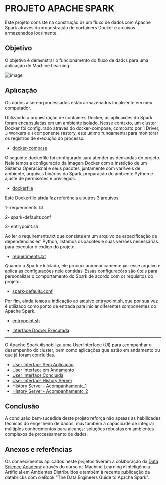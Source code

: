# PROJETO APACHE SPARK



Este projeto consiste na construção de um fluxo de dados com Apache Spark através da orquestração de containers Docker e arquivos armazenados localmente. 



## Objetivo
O objetivo é demonstrar o funcionamento do fluxo de dados para uma aplicação de Machine Learning.

![image](https://github.com/fuculo/Engenharia-de-Dados/assets/138727304/eec6663e-061c-4f43-a95e-7d2477145fb8)


## Aplicação

Os dados a serem processados estão armazenados localmente em meu computador. 

Utilizando a orquestração de containers Docker, as aplicações do Spark foram encapsuladas em um ambiente isolado. Nesse contexto, um cluster Docker foi configurado através do docker-compose, composto por 1 Driver, 3 Workers e 1 componente History, este último fundamental para monitorar os registros de execução do processo.

- [docker-compose](https://github.com/fuculo/Engenharia-de-Dados/blob/main/Apache%20Spark/Arquivos%20do%20Projeto/docker-compose.yml)

O seguinte dockerfile foi configurado para atender as demandas do projeto. Nele temos a configuração da imagem Docker com a instalção de um Sistema Operacional e seus pacotes, juntamente com variáveis de ambiente, arquivos binários do Spark, preparação do ambiente Python e ajuste de permissões e privilégios.

- [dockerfile](https://github.com/fuculo/Engenharia-de-Dados/blob/main/Apache%20Spark/Arquivos%20do%20Projeto/dockerfile)

Este Dockerfile ainda faz referência a outros 3 arquivos:

1- requeriments.txt
 
2- spark-defaults.conf
 
3- entrypoint.sh 
 

Ao ler o requirements.txt  que consiste em um arquivo de especificação de dependências em Python, listamos os pacotes e suas versões necessárias para executar o código do projeto.


 - [requeriments.txt](https://github.com/fuculo/Engenharia-de-Dados/blob/main/Apache%20Spark/Arquivos%20do%20Projeto/requirements.txt)


Quando o Spark é iniciado, ele procura automaticamente por esse arquivo e aplica as configurações nele contidas. Essas configurações são úteis para personalizar o comportamento do Spark de acordo com os requisitos do projeto.

  - [spark-defaults.conf](https://github.com/fuculo/Engenharia-de-Dados/blob/main/Apache%20Spark/Arquivos%20do%20Projeto/spark-defaults.conf)

Por fim, ainda temos a indicação ao arquivo entrypoint.sh, que por sua vez é utilizado como ponto de entrada para iniciar diferentes componentes do Apache Spark.

   - [entrypoint.sh](https://github.com/fuculo/Engenharia-de-Dados/blob/main/Apache%20Spark/Arquivos%20do%20Projeto/entrypoint.sh)

   - [Interface Docker Executada](https://private-user-images.githubusercontent.com/138727304/298300998-af281d1f-1220-468a-95e5-f5f8c37a6cf9.png?jwt=eyJhbGciOiJIUzI1NiIsInR5cCI6IkpXVCJ9.eyJpc3MiOiJnaXRodWIuY29tIiwiYXVkIjoicmF3LmdpdGh1YnVzZXJjb250ZW50LmNvbSIsImtleSI6ImtleTUiLCJleHAiOjE3MDU3NzgyMDUsIm5iZiI6MTcwNTc3NzkwNSwicGF0aCI6Ii8xMzg3MjczMDQvMjk4MzAwOTk4LWFmMjgxZDFmLTEyMjAtNDY4YS05NWU1LWY1ZjhjMzdhNmNmOS5wbmc_WC1BbXotQWxnb3JpdGhtPUFXUzQtSE1BQy1TSEEyNTYmWC1BbXotQ3JlZGVudGlhbD1BS0lBVkNPRFlMU0E1M1BRSzRaQSUyRjIwMjQwMTIwJTJGdXMtZWFzdC0xJTJGczMlMkZhd3M0X3JlcXVlc3QmWC1BbXotRGF0ZT0yMDI0MDEyMFQxOTExNDVaJlgtQW16LUV4cGlyZXM9MzAwJlgtQW16LVNpZ25hdHVyZT03NDlkYzQ4ZDcxYTM4NjI3YmQzODUzMDgzZGIzMDFkMzU1Nzg4MDlmZGFhMzAxOTNkMGNlYTY3ZDU0YTZhNGJkJlgtQW16LVNpZ25lZEhlYWRlcnM9aG9zdCZhY3Rvcl9pZD0wJmtleV9pZD0wJnJlcG9faWQ9MCJ9.KtnZfbbmZO0ae7GrrT1MZWWi1Eo_JhYZlosTbvu_b0w)

___
O Apache Spark disnobiliza uma User Interface (UI) para acompanhar o desempenho do cluster, bem como aplicações que estão em andamento ou que já foram concluídas.

 - [User Interface Sem Aplicação](https://private-user-images.githubusercontent.com/138727304/298301065-c96b6bc4-4100-45a0-8f5c-aaff6e4b4ac3.png?jwt=eyJhbGciOiJIUzI1NiIsInR5cCI6IkpXVCJ9.eyJpc3MiOiJnaXRodWIuY29tIiwiYXVkIjoicmF3LmdpdGh1YnVzZXJjb250ZW50LmNvbSIsImtleSI6ImtleTUiLCJleHAiOjE3MDU3NzgxMzYsIm5iZiI6MTcwNTc3NzgzNiwicGF0aCI6Ii8xMzg3MjczMDQvMjk4MzAxMDY1LWM5NmI2YmM0LTQxMDAtNDVhMC04ZjVjLWFhZmY2ZTRiNGFjMy5wbmc_WC1BbXotQWxnb3JpdGhtPUFXUzQtSE1BQy1TSEEyNTYmWC1BbXotQ3JlZGVudGlhbD1BS0lBVkNPRFlMU0E1M1BRSzRaQSUyRjIwMjQwMTIwJTJGdXMtZWFzdC0xJTJGczMlMkZhd3M0X3JlcXVlc3QmWC1BbXotRGF0ZT0yMDI0MDEyMFQxOTEwMzZaJlgtQW16LUV4cGlyZXM9MzAwJlgtQW16LVNpZ25hdHVyZT0xMDA5NGFlN2UwNjcwZDMxY2M0N2JkMTlhZDhmNGFlYzkwODUxMGQwNzQyYTc1YmU0MGYyYzU4MGY4OTMyNWE0JlgtQW16LVNpZ25lZEhlYWRlcnM9aG9zdCZhY3Rvcl9pZD0wJmtleV9pZD0wJnJlcG9faWQ9MCJ9.7YZUqaAp723Z4uIg6MipOyKO0yTBiUceaEb2azeEOOo)
 - [User Interface em Andamento](https://private-user-images.githubusercontent.com/138727304/298302908-7a56073d-d38f-4283-9898-b21634e6f228.png?jwt=eyJhbGciOiJIUzI1NiIsInR5cCI6IkpXVCJ9.eyJpc3MiOiJnaXRodWIuY29tIiwiYXVkIjoicmF3LmdpdGh1YnVzZXJjb250ZW50LmNvbSIsImtleSI6ImtleTUiLCJleHAiOjE3MDU3NzgzNjksIm5iZiI6MTcwNTc3ODA2OSwicGF0aCI6Ii8xMzg3MjczMDQvMjk4MzAyOTA4LTdhNTYwNzNkLWQzOGYtNDI4My05ODk4LWIyMTYzNGU2ZjIyOC5wbmc_WC1BbXotQWxnb3JpdGhtPUFXUzQtSE1BQy1TSEEyNTYmWC1BbXotQ3JlZGVudGlhbD1BS0lBVkNPRFlMU0E1M1BRSzRaQSUyRjIwMjQwMTIwJTJGdXMtZWFzdC0xJTJGczMlMkZhd3M0X3JlcXVlc3QmWC1BbXotRGF0ZT0yMDI0MDEyMFQxOTE0MjlaJlgtQW16LUV4cGlyZXM9MzAwJlgtQW16LVNpZ25hdHVyZT1jNWMxNDQ2NTc3MzE3ZmM0Yjk4NjU5MTQyZGRjNDIzZTBmYzBkYzcxNmRiZTAwZmRhZTY4ZDk2OTBmOTMzNzk4JlgtQW16LVNpZ25lZEhlYWRlcnM9aG9zdCZhY3Rvcl9pZD0wJmtleV9pZD0wJnJlcG9faWQ9MCJ9.lUH1VUrAqL6vvjLatFzxaa9hCDcOkigtWm9kUiNHQHI)
 - [User Interface Concluída](https://private-user-images.githubusercontent.com/138727304/298302962-c7bc0161-6d64-4787-aaf0-7e118e8b22f1.png?jwt=eyJhbGciOiJIUzI1NiIsInR5cCI6IkpXVCJ9.eyJpc3MiOiJnaXRodWIuY29tIiwiYXVkIjoicmF3LmdpdGh1YnVzZXJjb250ZW50LmNvbSIsImtleSI6ImtleTUiLCJleHAiOjE3MDU3NzgzNjksIm5iZiI6MTcwNTc3ODA2OSwicGF0aCI6Ii8xMzg3MjczMDQvMjk4MzAyOTYyLWM3YmMwMTYxLTZkNjQtNDc4Ny1hYWYwLTdlMTE4ZThiMjJmMS5wbmc_WC1BbXotQWxnb3JpdGhtPUFXUzQtSE1BQy1TSEEyNTYmWC1BbXotQ3JlZGVudGlhbD1BS0lBVkNPRFlMU0E1M1BRSzRaQSUyRjIwMjQwMTIwJTJGdXMtZWFzdC0xJTJGczMlMkZhd3M0X3JlcXVlc3QmWC1BbXotRGF0ZT0yMDI0MDEyMFQxOTE0MjlaJlgtQW16LUV4cGlyZXM9MzAwJlgtQW16LVNpZ25hdHVyZT1lNjViNTUzMjc2MTE0N2RjYTA3NDBkYmYyNGMyM2I1OTZhMzNkYWVjNWEyNzkyZDYyMjJlYzg5MTk2MmNiODllJlgtQW16LVNpZ25lZEhlYWRlcnM9aG9zdCZhY3Rvcl9pZD0wJmtleV9pZD0wJnJlcG9faWQ9MCJ9.Fi0TT-Nt-Dpy6W3YFMECyOpN6VJplWWllRTwxAtU4Zc)
 - [User Interface History Server]()
 - [History Server - Acompanhamento_1](https://private-user-images.githubusercontent.com/138727304/298303257-854c2aeb-be8d-4e4e-bb54-fbe5c22f9f4d.png?jwt=eyJhbGciOiJIUzI1NiIsInR5cCI6IkpXVCJ9.eyJpc3MiOiJnaXRodWIuY29tIiwiYXVkIjoicmF3LmdpdGh1YnVzZXJjb250ZW50LmNvbSIsImtleSI6ImtleTUiLCJleHAiOjE3MDU3Nzg4NjUsIm5iZiI6MTcwNTc3ODU2NSwicGF0aCI6Ii8xMzg3MjczMDQvMjk4MzAzMjU3LTg1NGMyYWViLWJlOGQtNGU0ZS1iYjU0LWZiZTVjMjJmOWY0ZC5wbmc_WC1BbXotQWxnb3JpdGhtPUFXUzQtSE1BQy1TSEEyNTYmWC1BbXotQ3JlZGVudGlhbD1BS0lBVkNPRFlMU0E1M1BRSzRaQSUyRjIwMjQwMTIwJTJGdXMtZWFzdC0xJTJGczMlMkZhd3M0X3JlcXVlc3QmWC1BbXotRGF0ZT0yMDI0MDEyMFQxOTIyNDVaJlgtQW16LUV4cGlyZXM9MzAwJlgtQW16LVNpZ25hdHVyZT1kOTM3N2MzYmQ2NjEyMDkzM2M5Y2IyODA0YjljMWRiZTBhNGVhNzRhYzc3YWE4Y2ZmZmEwNWVjYzM2YWNkNjI3JlgtQW16LVNpZ25lZEhlYWRlcnM9aG9zdCZhY3Rvcl9pZD0wJmtleV9pZD0wJnJlcG9faWQ9MCJ9.uLu6xSy5p8oVHSn8JPWRTh_hZ7MhdqhwgtZ_qwxB7WQ)
 - [History Server - Acompanhamento_2](https://private-user-images.githubusercontent.com/138727304/298303248-c2887694-9d58-43a2-b151-285019d59334.png?jwt=eyJhbGciOiJIUzI1NiIsInR5cCI6IkpXVCJ9.eyJpc3MiOiJnaXRodWIuY29tIiwiYXVkIjoicmF3LmdpdGh1YnVzZXJjb250ZW50LmNvbSIsImtleSI6ImtleTUiLCJleHAiOjE3MDU3Nzg4NjUsIm5iZiI6MTcwNTc3ODU2NSwicGF0aCI6Ii8xMzg3MjczMDQvMjk4MzAzMjQ4LWMyODg3Njk0LTlkNTgtNDNhMi1iMTUxLTI4NTAxOWQ1OTMzNC5wbmc_WC1BbXotQWxnb3JpdGhtPUFXUzQtSE1BQy1TSEEyNTYmWC1BbXotQ3JlZGVudGlhbD1BS0lBVkNPRFlMU0E1M1BRSzRaQSUyRjIwMjQwMTIwJTJGdXMtZWFzdC0xJTJGczMlMkZhd3M0X3JlcXVlc3QmWC1BbXotRGF0ZT0yMDI0MDEyMFQxOTIyNDVaJlgtQW16LUV4cGlyZXM9MzAwJlgtQW16LVNpZ25hdHVyZT1mY2Y2MjczMmM1NDQzMWVmZDc4NjcwZTAxMjdjYzcwNWY0MzE5YmZhZWQ4N2VhNGUzNWRiNWFiYzQ0NGY4MDE1JlgtQW16LVNpZ25lZEhlYWRlcnM9aG9zdCZhY3Rvcl9pZD0wJmtleV9pZD0wJnJlcG9faWQ9MCJ9.sozy5K2L4H7UNWy7T8-BhWMtRyCNLLECGQ4XvX5VfSg)


 
## Conclusão

A conclusão bem-sucedida deste projeto reforça não apenas as habilidades técnicas do engenheiro de dados, mas também a capacidade de integrar múltiplos conhecimentos para alcançar soluções robustas em ambientes complexos de processamento de dados.

## Anexos e referências

Os conhecimentos aplicados neste projetos tiveram a colaboração da [Data Science Academy](https://www.datascienceacademy.com.br/start) através do curso de Machine Learning e Inteligência Artificial em Ambientes Distribuídos e também à recente publicação da databricks com o eBook "The Data Engineers Guide to Apache Spark".
